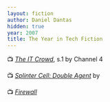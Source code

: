 ```yaml
---
layout: fiction
author: Daniel Dantas
hidden: true
year: 2007
title: The Year in Tech Fiction
---
```


📺 [_The IT Crowd_](https://en.wikipedia.org/wiki/List_of_The_IT_Crowd_episodes#Series_1_(2006)), s.1 by Channel 4 <!-- 5/30/2022 -->

📺 [_Splinter Cell: Double Agent_](https://en.wikipedia.org/wiki/Tom_Clancy%27s_Splinter_Cell:_Double_Agent) by  <!-- 1/16/2009 -->

📺 [_Firewall_](https://en.wikipedia.org/wiki/Firewall_(film)) <!-- 10/21/2006 -->
